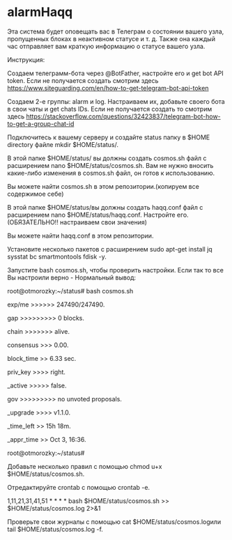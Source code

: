 # alarmHaqq
Эта система будет оповещать вас в Телеграм о состоянии вашего узла, пропущенных блоках в неактивном статусе и т. д. 
Также она каждый час отправляет вам краткую информацию о статусе вашего узла.

Инструкция:

Создаем телеграмм-бота через  @BotFather, настройте его и  get bot API token. Если не получается создать смотрим здесь https://www.siteguarding.com/en/how-to-get-telegram-bot-api-token

Создаем  2-е группы: alarm и log. Настраиваем их, добавьте своего бота в свои чаты и get chats IDs. Если не получается создать то смотрим здесь https://stackoverflow.com/questions/32423837/telegram-bot-how-to-get-a-group-chat-id

Подключитесь к вашему серверу и создайте status папку в $HOME directory файле mkdir $HOME/status/.

В этой папке $HOME/status/ вы должны создать cosmos.sh файл с расширением nano $HOME/status/cosmos.sh. Вам не нужно вносить какие-либо изменения в cosmos.sh файл, он готов к использованию.

Вы можете найти cosmos.sh в этом репозитории.(копируем все содержимое себе)

В этой папке $HOME/status/вы должны создать haqq.conf файл с расширением nano $HOME/status/haqq.conf. Настройте его.(ОБЯЗАТЕЛЬНО!! настраиваем свои значения)

Вы можете найти haqq.conf в этом репозитории.

Установите несколько пакетов с расширением sudo apt-get install jq sysstat bc smartmontools fdisk -y.

Запустите bash cosmos.sh, чтобы проверить настройки. Если так то все Вы настроили верно - Нормальный вывод:

root@otmorozky:~/status# bash cosmos.sh
 
exp/me >>>>>> 247490/247490.

gap >>>>>>>>> 0 blocks.

chain >>>>>>> alive.

consensus >>> 0.00.

block_time >> 6.33 sec.

priv_key >>>> right.

_active >>>>> false.

gov >>>>>>>>> no unvoted proposals.

_upgrade >>>> v1.1.0.

_time_left >> 15h 18m.

_appr_time >> Oct 3, 16:36.

root@otmorozky:~/status#

Добавьте несколько правил с помощью chmod u+x $HOME/status/cosmos.sh.

Отредактируйте crontab с помощью crontab -e.



1,11,21,31,41,51 * * * * bash $HOME/status/cosmos.sh >> $HOME/status/cosmos.log 2>&1

Проверьте свои журналы с помощью cat $HOME/status/cosmos.logили tail $HOME/status/cosmos.log -f.
